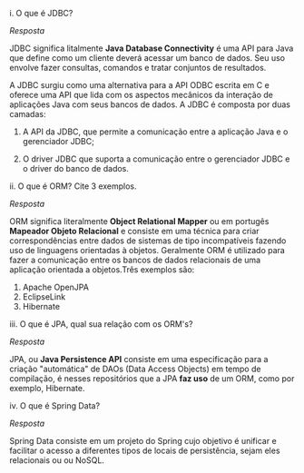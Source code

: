 i. O que é JDBC?

*Resposta*

JDBC significa litalmente **Java Database Connectivity** é uma API para Java que define como um cliente deverá acessar um banco de dados. Seu uso envolve fazer consultas, comandos e tratar conjuntos de resultados. 

A JDBC surgiu como uma alternativa para a API ODBC escrita em C e oferece uma API que lida com os aspectos mecânicos da interação de aplicações Java com seus bancos de dados. A JDBC é composta por duas camadas:

1. A API da JDBC, que permite a comunicação entre a aplicação Java e o gerenciador JDBC;

2. O driver JDBC que suporta a comunicação entre o gerenciador JDBC e o driver do banco de dados. 

ii. O que é ORM? Cite 3 exemplos.

*Resposta*

ORM significa literalmente **Object Relational Mapper** ou em portugês **Mapeador Objeto Relacional** e consiste em uma técnica para criar correspondências entre dados de sistemas de tipo incompatíveis fazendo uso de linguagens orientadas à objetos. Geralmente ORM é utilizado para fazer a comunicação entre os bancos de dados relacionais de uma aplicação orientada a objetos.Três exemplos são:

1. Apache OpenJPA
2. EclipseLink
3. Hibernate

iii. O que é JPA, qual sua relação com os ORM's?

*Resposta*

JPA, ou **Java Persistence API** consiste em uma especificação para a criação "automática" de DAOs (Data Access Objects) em tempo de compilação, é nesses repositórios que a JPA **faz uso** de um ORM, como por exemplo, Hibernate.

iv. O que é Spring Data?

*Resposta*

Spring Data consiste em um projeto do Spring cujo objetivo é unificar e facilitar o acesso a diferentes tipos de locais de persistência, sejam eles relacionais ou ou NoSQL. 

